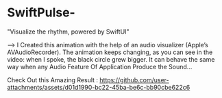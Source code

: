 # SwiftPulse-
"Visualize the rhythm, powered by SwiftUI"

--> I Created this animation with the help of an audio visualizer (Apple’s AVAudioRecorder). The animation keeps changing, as you can see in the video: when I spoke, the black circle grew bigger. It can behave the same way when any Audio Feature Of Application Produce the Sound... 

Check Out this Amazing Result : 
https://github.com/user-attachments/assets/d01d1990-bc22-45ba-be6c-bb90cbe622c6

